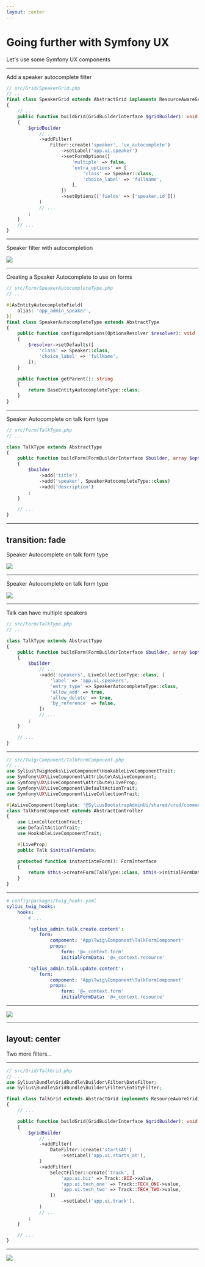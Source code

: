 ```yaml
---
layout: center
---
```


# Going further with Symfony UX
Let's use some Symfony UX components

---

Add a speaker autocomplete filter

```php {all|10-21|11|12|13|14|15-17|16|17|20}
// src/Grid/SpeakerGrid.php
// ...
final class SpeakerGrid extends AbstractGrid implements ResourceAwareGridInterface
{
    // ...
    public function buildGrid(GridBuilderInterface $gridBuilder): void
    {
        $gridBuilder
            // ...
            ->addFilter(
                Filter::create('speaker', 'ux_autocomplete')
                    ->setLabel('app.ui.speaker')
                    ->setFormOptions([
                        'multiple' => false,
                        'extra_options' => [
                            'class' => Speaker::class,
                            'choice_label' => 'fullName',
                        ],
                    ])
                    ->setOptions(['fields' => ['speaker.id']])
            )
            // ...
        ;
    }
    // ...
}
```

---

Speaker filter with autocompletion

<img src="/filter_with_ux_autocomplete.png" />

---

Creating a Speaker Autocomplete to use on forms

```php {all|4|5|7|12|13|17-20}
// src/Form/SpeakerAutocompleteType.php
// ...

#[AsEntityAutocompleteField(
    alias: 'app_admin_speaker',
)]
final class SpeakerAutocompleteType extends AbstractType
{
    public function configureOptions(OptionsResolver $resolver): void
    {
        $resolver->setDefaults([
            'class' => Speaker::class,
            'choice_label' => 'fullName',
        ]);
    }

    public function getParent(): string
    {
        return BaseEntityAutocompleteType::class;
    }
}

```

---

Speaker Autocomplete on talk form type

```php {all|10}
// src/Form/TalkType.php
// ...

class TalkType extends AbstractType
{
    public function buildForm(FormBuilderInterface $builder, array $options): void
    {
        $builder
            ->add('title')
            ->add('speaker', SpeakerAutocompleteType::class)
            ->add('description')
        ;
    }

    // ...
}

```

---
transition: fade
---

Speaker Autocomplete on talk form type

<img src="/talk_form_type.png" />

---

Speaker Autocomplete on talk form type

<img src="/form_type_with_ux_autocomplete.png" />

---

Talk can have multiple speakers

```php {all|10|12|13|14|15}
// src/Form/TalkType.php
// ...

class TalkType extends AbstractType
{
    public function buildForm(FormBuilderInterface $builder, array $options): void
    {
        $builder
            // ...
            ->add('speakers', LiveCollectionType::class, [
                'label' => 'app.ui.speakers',
                'entry_type' => SpeakerAutocompleteType::class,
                'allow_add' => true,
                'allow_delete' => true,
                'by_reference' => false,
            ])
            // ...
        ;
    }

    // ...
}

```

---

```php {all|4,9|7,12|6,13|3,14|16-17|19-22}
// src/Twig/Component/TalkFormComponent.php
// ...
use Sylius\TwigHooks\LiveComponent\HookableLiveComponentTrait;
use Symfony\UX\LiveComponent\Attribute\AsLiveComponent;
use Symfony\UX\LiveComponent\Attribute\LiveProp;
use Symfony\UX\LiveComponent\DefaultActionTrait;
use Symfony\UX\LiveComponent\LiveCollectionTrait;

#[AsLiveComponent(template: '@SyliusBootstrapAdminUi/shared/crud/common/content/form.html.twig')]
class TalkFormComponent extends AbstractController
{
    use LiveCollectionTrait;
    use DefaultActionTrait;
    use HookableLiveComponentTrait;

    #[LiveProp]
    public Talk $initialFormData;

    protected function instantiateForm(): FormInterface
    {
        return $this->createForm(TalkType::class, $this->initialFormData);
    }
}

```

---

```yaml {all|6|7|8|9|10|11|13}
# config/packages/twig_hooks.yaml
sylius_twig_hooks:
    hooks:
        # ...

        'sylius_admin.talk.create.content':
            form:
                component: 'App\Twig\Component\TalkFormComponent'
                props:
                    form: '@=_context.form'
                    initialFormData: '@=_context.resource'

        'sylius_admin.talk.update.content':
            form:
                component: 'App\Twig\Component\TalkFormComponent'
                props:
                    form: '@=_context.form'
                    initialFormData: '@=_context.resource'

```

---

<img src="/live-collection.png"/>

---
layout: center
---

Two more filters...

---

```php {all|3,14-17|18-25}
// src/Grid/TalkGrid.php
// ...
use Sylius\Bundle\GridBundle\Builder\Filter\DateFilter;
use Sylius\Bundle\GridBundle\Builder\Filter\EntityFilter;

final class TalkGrid extends AbstractGrid implements ResourceAwareGridInterface
{
    // ...

    public function buildGrid(GridBuilderInterface $gridBuilder): void
    {
        $gridBuilder
            // ...
            ->addFilter(
                DateFilter::create('startsAt')
                    ->setLabel('app.ui.starts_at'),
            )
            ->addFilter(
                SelectFilter::create('track', [
                    'app.ui.biz' => Track::BIZ->value,
                    'app.ui.tech_one' => Track::TECH_ONE->value,
                    'app.ui.tech_two' => Track::TECH_TWO->value,
                ])
                    ->setLabel('app.ui.track'),
            )
            // ...
        ;
    }

    // ...
}

```

---

<img src="/last-filters.png"/>
